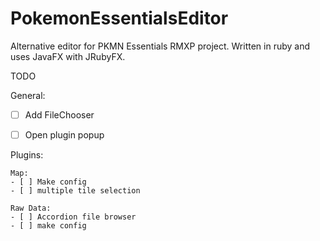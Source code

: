 # PokemonEssentialsEditor
Alternative editor for PKMN Essentials RMXP project. Written in ruby and uses JavaFX with JRubyFX.


TODO

General:

- [ ] Add FileChooser
- [ ] Open plugin popup


Plugins:

	Map:
	- [ ] Make config 
	- [ ] multiple tile selection

	Raw Data:
	- [ ] Accordion file browser
	- [ ] make config
